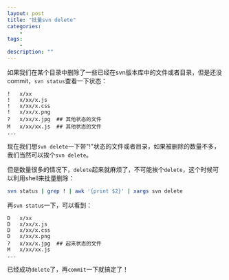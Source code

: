```yaml
---
layout: post
title: "批量svn delete"
categories: 
    -
tags: 
    - 
description: ""
---
```


如果我们在某个目录中删除了一些已经在svn版本库中的文件或者目录，但是还没commit，`svn status`查看一下状态：

    !   x/xx
    !   x/xx/x.js
    !   x/xx/x.css
    !   x/xx/x.png
    ?   x/xx/x.jpg  ## 其他状态的文件
    M   x/xx/xx.js  ## 其他状态的文件
    ...

现在我们想`svn delete`一下带"!"状态的文件或者目录，如果被删除的数量不多，我们当然可以挨个`svn delete`。

但是数量很多的情况下，`delete`起来就麻烦了，不可能挨个`delete`，这个时候可以利用shell来批量删除：

```bash
svn status | grep ! | awk '{print $2}' | xargs svn delete
```

再`svn status`一下，可以看到：

    D   x/xx
    D   x/xx/x.js
    D   x/xx/x.css
    D   x/xx/x.png
    ?   x/xx/x.jpg  ## 起来状态的文件
    M   x/xx/xx.js
    ...

已经成功`delete`了，再`commit`一下就搞定了！
